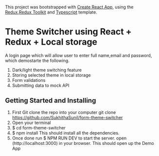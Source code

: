 This project was bootstrapped with [Create React App](https://github.com/facebook/create-react-app), using the [Redux](https://redux.js.org/),[Redux Toolkit](https://redux-toolkit.js.org/) and [Typescript](https://redux-toolkit.js.org/usage/usage-with-typescript) template.

# Theme Switcher using React + Redux + Local storage

A login page which will allow user to enter full name,email and password, which demostarte the following.
1. Dark/light theme switching feature
2. Storing selected theme in local storage
2. Form validations
3. Submitting data to mock API

## Getting Started and Installing

1. First Git clone the repo into your computer
   git clone https://github.com/SukhithaSunil/form-theme-switcher
2. Open your terminal
3. $ cd form-theme-switcher
4. $ npm install
 This should install all the dependencies. 
6. Once done run   $ NPM RUN DEV       to start the server.
    open (http://localhost:3000) in your browser.
    This should open up the Demo App
